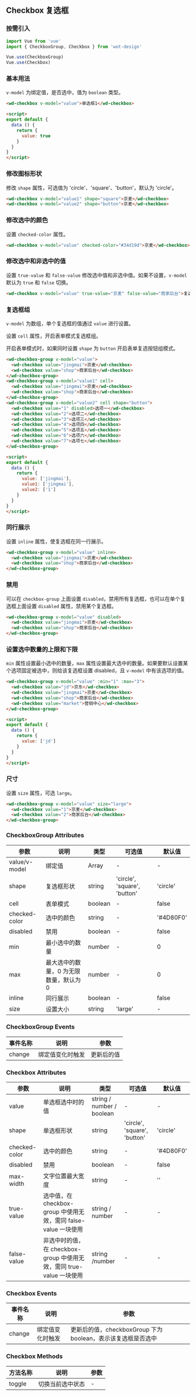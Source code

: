 ## Checkbox 复选框

### 按需引入

```javascript
import Vue from 'vue'
import { CheckboxGroup, Checkbox } from 'wot-design'

Vue.use(CheckboxGroup)
Vue.use(Checkbox)
```

### 基本用法

`v-model` 为绑定值，是否选中，值为 `boolean` 类型。

```html
<wd-checkbox v-model="value">单选框1</wd-checkbox>

<script>
export default {
  data () {
    return {
      value: true
    }
  }
}
</script>
```

### 修改图标形状

修改 `shape` 属性，可选值为 'circle'、'square'、'button'，默认为 'circle'。

```html
<wd-checkbox v-model="value1" shape="square">京麦</wd-checkbox>
<wd-checkbox v-model="value2" shape="button">京麦</wd-checkbox>
```

### 修改选中的颜色

设置 `checked-color` 属性。

```html
<wd-checkbox v-model="value" checked-color="#34d19d">京麦</wd-checkbox>
```

### 修改选中和非选中的值

设置 `true-value` 和 `false-value` 修改选中值和非选中值。如果不设置，`v-model` 默认为 `true` 和 `false` 切换。

```html
<wd-checkbox v-model="value" true-value="京麦" false-value="商家后台">复选框</wd-checkbox>
```

### 复选框组

`v-model` 为数组，单个复选框的值通过 `value` 进行设置。

设置 `cell` 属性，开启表单模式复选框组。

开启表单模式时，如果同时设置 `shape` 为 `button` 开启表单复选按钮组模式。

```html
<wd-checkbox-group v-model="value">
  <wd-checkbox value="jingmai">京麦</wd-checkbox>
  <wd-checkbox value="shop">商家后台</wd-checkbox>
</wd-checkbox-group>
<wd-checkbox-group v-model="value1" cell>
  <wd-checkbox value="jingmai">京麦</wd-checkbox>
  <wd-checkbox value="shop">商家后台</wd-checkbox>
</wd-checkbox-group>
<wd-checkbox-group v-model="value2" cell shape="button">
  <wd-checkbox value="1" disabled>选项一</wd-checkbox>
  <wd-checkbox value="2">选项二</wd-checkbox>
  <wd-checkbox value="3">选项三</wd-checkbox>
  <wd-checkbox value="4">选项四</wd-checkbox>
  <wd-checkbox value="5">选项五</wd-checkbox>
  <wd-checkbox value="6">选项六</wd-checkbox>
  <wd-checkbox value="7">选项七</wd-checkbox>
</wd-checkbox-group>

<script>
export default {
  data () {
    return {
      value: ['jingmai'],
      value1: ['jingmai'],
      value2: ['1']
    }
  }
}
</script>
```

### 同行展示

设置 `inline` 属性，使复选框在同一行展示。

```html
<wd-checkbox-group v-model="value" inline>
  <wd-checkbox value="jingmai">京麦</wd-checkbox>
  <wd-checkbox value="shop">商家后台</wd-checkbox>
</wd-checkbox-group>
```

### 禁用

可以在 `checkbox-group` 上面设置 `disabled`，禁用所有复选框，也可以在单个复选框上面设置 `disabled` 属性，禁用某个复选框。

```html
<wd-checkbox-group v-model="value" disabled>
  <wd-checkbox value="jingmai">京麦</wd-checkbox>
  <wd-checkbox value="shop">商家后台</wd-checkbox>
</wd-checkbox-group>
```

### 设置选中数量的上限和下限

`min` 属性设置最小选中的数量，`max` 属性设置最大选中的数量。如果要默认设置某个选项固定被选中，则给该复选框设置 disabled，且 `v-model` 中有该选项的值。

```html
<wd-checkbox-group v-model="value" :min="1" :max="3">
  <wd-checkbox value="jd">京东</wd-checkbox>
  <wd-checkbox value="jingmai">京麦</wd-checkbox>
  <wd-checkbox value="shop">商家后台</wd-checkbox>
  <wd-checkbox value="market">营销中心</wd-checkbox>
</wd-checkbox-group>

<script>
export default {
  data () {
    return {
      value: ['jd']
    }
  }
}
</script>
```

### 尺寸

设置 `size` 属性，可选 `large`。

```html
<wd-checkbox-group v-model="value" size="large">
  <wd-checkbox value="1">京麦</wd-checkbox>
  <wd-checkbox value="2">商家后台</wd-checkbox>
</wd-checkbox-group>
```

### CheckboxGroup Attributes
| 参数      | 说明                                 | 类型      | 可选值       | 默认值   |
|---------- |------------------------------------ |---------- |------------- |-------- |
| value/v-model | 绑定值 | Array | - | - |
| shape | 复选框形状 | string | 'circle', 'square', 'button' | 'circle' |
| cell | 表单模式 | boolean | - | false |
| checked-color | 选中的颜色 | string | - | '#4D80F0' |
| disabled | 禁用 | boolean | - | false |
| min | 最小选中的数量 | number | - | 0 |
| max | 最大选中的数量，0 为无限数量，默认为 0 | number | - | 0 |
| inline | 同行展示 | boolean | - | false |
| size | 设置大小 | string | 'large' | - |

### CheckboxGroup Events

| 事件名称      | 说明                                 | 参数     |
|------------- |------------------------------------ |--------- |
| change | 绑定值变化时触发 | 更新后的值 |

### Checkbox Attributes
| 参数      | 说明                                 | 类型      | 可选值       | 默认值   |
|---------- |------------------------------------ |---------- |------------- |-------- |
| value | 单选框选中时的值 | string / number / boolean | - | - |
| shape | 单选框形状 | string | 'circle', 'square', 'button' | 'circle' |
| checked-color | 选中的颜色 | string | - | '#4D80F0' |
| disabled | 禁用 | boolean | - | false |
| max-width | 文字位置最大宽度 | string | - | '' |
| true-value | 选中值，在 checkbox-group 中使用无效，需同 false-value 一块使用 | string / number | - | - |
| false-value | 非选中时的值，在 checkbox-group 中使用无效，需同 true-value 一块使用 | string /number | - | - |

### Checkbox Events

| 事件名称      | 说明                                 | 参数     |
|------------- |------------------------------------ |--------- |
| change | 绑定值变化时触发 | 更新后的值，checkboxGroup 下为boolean，表示该复选框是否选中 |

### Checkbox Methods

| 方法名称      | 说明                                 | 参数     |
|------------- |------------------------------------ |--------- |
| toggle | 切换当前选中状态 | - |